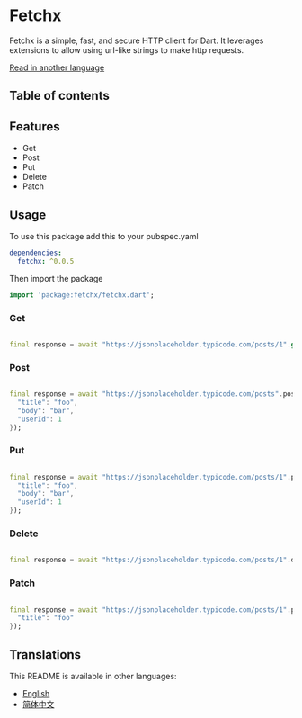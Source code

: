 # Fetchx

Fetchx is a simple, fast, and secure HTTP client for Dart. It leverages extensions to allow using url-like strings to make http requests.

[Read in another language](#translations)

## Table of contents

## Features

- Get
- Post
- Put
- Delete
- Patch

## Usage

To use this package add this to your pubspec.yaml

```yaml
dependencies:
  fetchx: ^0.0.5
```

Then import the package

```dart
import 'package:fetchx/fetchx.dart';
```

### Get

```dart

final response = await "https://jsonplaceholder.typicode.com/posts/1".get();

```

### Post

```dart

final response = await "https://jsonplaceholder.typicode.com/posts".post({
  "title": "foo",
  "body": "bar",
  "userId": 1
});

```

### Put

```dart

final response = await "https://jsonplaceholder.typicode.com/posts/1".put({
  "title": "foo",
  "body": "bar",
  "userId": 1
});

```

### Delete

```dart

final response = await "https://jsonplaceholder.typicode.com/posts/1".delete();

```

### Patch

```dart

final response = await "https://jsonplaceholder.typicode.com/posts/1".patch({
  "title": "foo"
});

```

## Translations

This README is available in other languages:

- [English](README.md)
- [简体中文](README_zh_CN.md)
